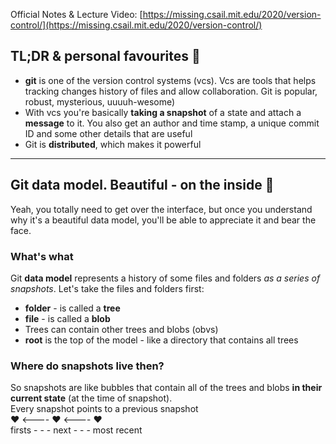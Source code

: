 Official Notes & Lecture Video: [https://missing.csail.mit.edu/2020/version-control/](https://missing.csail.mit.edu/2020/version-control/)

## TL;DR & personal favourites :icecream:
- **git** is one of the version control systems (vcs). Vcs are tools that helps tracking changes history of files and allow collaboration. Git is popular, robust, mysterious, uuuuh-wesome)  
- With vcs you're basically **taking a snapshot** of a state and attach a **message** to it. You also get an author and time stamp, a unique commit ID and some other details that are useful  
- Git is **distributed**, which makes it powerful  


---

## Git data model. Beautiful - on the inside :swan:  
Yeah, you totally need to get over the interface, but once you understand why it's a beautiful data model, you'll be able to appreciate it and bear the face.  

### What's what  
Git **data model** represents a history of some files and folders _as a series of snapshots_. Let's take the files and folders first:  
- **folder** - is called a **tree**  
- **file** - is called a **blob**  
- Trees can contain other trees and blobs (obvs)  
- **root** is the top of the model - like a directory that contains all trees  

### Where do snapshots live then?  
So snapshots are like bubbles that contain all of the trees and blobs **in their current state** (at the time of snapshot).  
Every snapshot points to a previous snapshot  
:heart: <---- :heart: <---- :heart:  
firsts - - - next - - - most recent  

